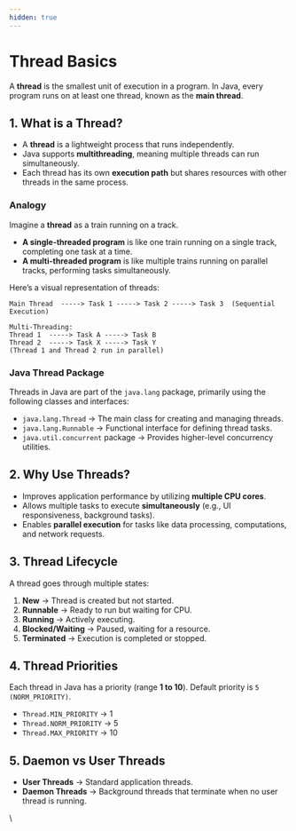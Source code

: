 ```yaml
---
hidden: true
---
```


# Thread Basics

A **thread** is the smallest unit of execution in a program. In Java, every program runs on at least one thread, known as the **main thread**.

## **1. What is a Thread?**

* A **thread** is a lightweight process that runs independently.
* Java supports **multithreading**, meaning multiple threads can run simultaneously.
* Each thread has its own **execution path** but shares resources with other threads in the same process.

### **Analogy**

Imagine a **thread** as a train running on a track.

* **A single-threaded program** is like one train running on a single track, completing one task at a time.
* **A multi-threaded program** is like multiple trains running on parallel tracks, performing tasks simultaneously.

Here’s a visual representation of threads:

```
Main Thread  -----> Task 1 -----> Task 2 -----> Task 3  (Sequential Execution)

Multi-Threading:
Thread 1  -----> Task A -----> Task B  
Thread 2  -----> Task X -----> Task Y  
(Thread 1 and Thread 2 run in parallel)
```

### **Java Thread Package**

Threads in Java are part of the `java.lang` package, primarily using the following classes and interfaces:

* `java.lang.Thread` → The main class for creating and managing threads.
* `java.lang.Runnable` → Functional interface for defining thread tasks.
* `java.util.concurrent` package → Provides higher-level concurrency utilities.

## **2. Why Use Threads?**

* Improves application performance by utilizing **multiple CPU cores**.
* Allows multiple tasks to execute **simultaneously** (e.g., UI responsiveness, background tasks).
* Enables **parallel execution** for tasks like data processing, computations, and network requests.

## **3. Thread Lifecycle**

A thread goes through multiple states:

1. **New** → Thread is created but not started.
2. **Runnable** → Ready to run but waiting for CPU.
3. **Running** → Actively executing.
4. **Blocked/Waiting** → Paused, waiting for a resource.
5. **Terminated** → Execution is completed or stopped.

## **4. Thread Priorities**

Each thread in Java has a priority (range **1 to 10**). Default priority is `5 (NORM_PRIORITY)`.

* `Thread.MIN_PRIORITY` → 1
* `Thread.NORM_PRIORITY` → 5
* `Thread.MAX_PRIORITY` → 10

## **5. Daemon vs User Threads**

* **User Threads** → Standard application threads.
* **Daemon Threads** → Background threads that terminate when no user thread is running.

\
